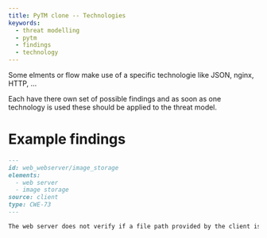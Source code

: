 ```yaml
---
title: PyTM clone -- Technologies
keywords: 
  - threat modelling
  - pytm 
  - findings
  - technology
---
```


Some elments or flow make use of a specific technologie like JSON, nginx, HTTP, ...

Each have there own set of possible findings and as soon as one technology is used these should be applied to the threat model.

# Example findings

```markdown
---
id: web_webserver/image_storage
elements: 
  - web server
  - image storage
source: client
type: CWE-73
---

The web server does not verify if a file path provided by the client is accessing a file outside the image folder.

```
